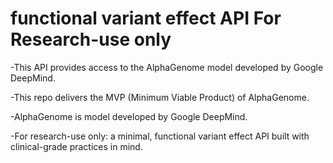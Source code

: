 # functional variant effect API For Research-use only
-This API provides access to the AlphaGenome model developed by Google DeepMind.

-This repo delivers the MVP (Minimum Viable Product) of AlphaGenome.

-AlphaGenome is model developed by Google DeepMind.

-For research-use only: a minimal, functional variant effect API built with clinical-grade practices in mind.



